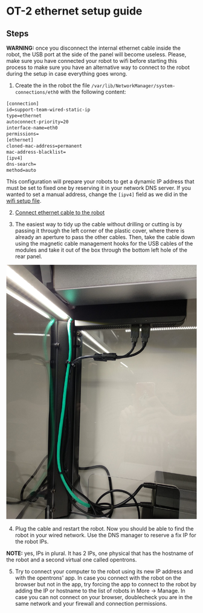 
# OT-2 ethernet setup guide

## Steps

**WARNING:** once you disconnect the internal ethernet cable inside the robot, the USB port at the side of the panel will become useless. Please, make sure you have connected your robot to wifi before starting this process to make sure you have an alternative way to connect to the robot during the setup in case everything goes wrong.

1) Create the in the robot the file `/var/lib/NetworkManager/system-connections/eth0` with the following content:
```
[connection]
id=support-team-wired-static-ip
type=ethernet
autoconnect-priority=20
interface-name=eth0
permissions=
[ethernet]
cloned-mac-address=permanent
mac-address-blacklist=
[ipv4]
dns-search=
method=auto
```

This configuration will prepare your robots to get a dynamic IP address that must be set to fixed one by reserving it in your network DNS server. If you wanted to set a manual address, change the `[ipv4]` field as we did in the [wifi setup file](../../doc/S3/01_OT2_installation.md).

2) [Connect ethernet cable to the robot](https://support.opentrons.com/en/articles/3767128-connecting-to-your-ot-2-with-an-ethernet-cable)

3) The easiest way to tidy up the cable without drilling or cutting is by passing it through the left corner of the plastic cover, where there is already an aperture to pass the other cables. Then, take the cable down using the magnetic cable management hooks for the USB cables of the modules and take it out of the box through the bottom left hole of the rear panel.

![Ethernet cable configuration](../../img/ethernet_cable_configuration.jpg)

4) Plug the cable and restart the robot. Now you should be able to find the robot in your wired network. Use the DNS manager to reserve a fix IP for the robot IPs.

**NOTE:** yes, IPs in plural. It has 2 IPs, one physical that has the hostname of the robot and a second virtual one called opentrons.

5) Try to connect your computer to the robot using its new IP address and with the opentrons' app. In case you connect with the robot on the browser but not in the app, try forcing the app to connect to the robot by adding the IP or hostname to the list of robots in More -> Manage. In case you can not connect on your browser, doublecheck you are in the same network and your firewall and connection permissions.

